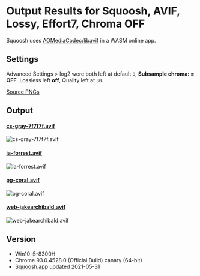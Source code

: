 # Output Results for Squoosh, AVIF, Lossy, Effort7, Chroma OFF

Squoosh uses [AOMediaCodec/libavif](https://github.com/GoogleChromeLabs/squoosh/tree/dev/codecs/avif/enc) in a WASM online app.

## Settings

Advanced Settings > log2 were both left at default `0`, **Subsample chroma: = OFF**.  Lossless left **off**, Quality left at `30`.

[Source PNGs](https://test-images.github.io/png/202105/202105.html#pg)


## Output

#### [cs-gray-7f7f7f.avif](cs-gray-7f7f7f.avif)
![cs-gray-7f7f7f.avif](cs-gray-7f7f7f.avif "cs-gray-7f7f7f.avif test image")

#### [ia-forrest.avif](ia-forrest.avif)
![ia-forrest.avif](ia-forrest.avif "ia-forrest.avif test image")

#### [pg-coral.avif](pg-coral.avif)
![pg-coral.avif](pg-coral.avif "pg-coral.avif test image")

#### [web-jakearchibald.avif](web-jakearchibald.avif)
![web-jakearchibald.avif](web-jakearchibald.avif "web-jakearchibald.avif test image")


## Version

* Win10 i5-8300H
* Chrome 93.0.4528.0 (Official Build) canary (64-bit)
* [Squoosh.app](https://squoosh.app/) updated 2021-05-31
